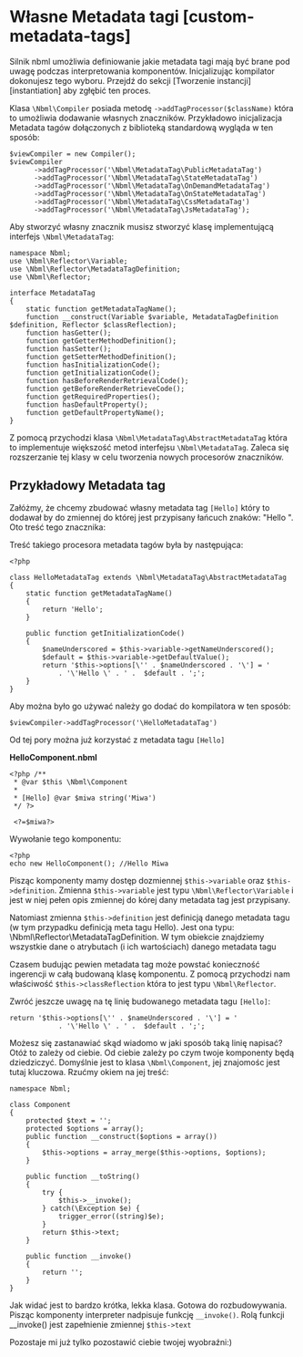 # Własne Metadata tagi [custom-metadata-tags]

Silnik nbml umożliwia definiowanie jakie metadata tagi mają być brane
pod uwagę podczas interpretowania komponentów. Inicjalizując kompilator
dokonujesz tego wyboru. Przejdź do sekcji [Tworzenie instancji][instantiation]
aby zgłębić ten proces.

Klasa `\Nbml\Compiler` posiada metodę `->addTagProcessor($className)`
która to umożliwia dodawanie własnych znaczników. Przykładowo inicjalizacja
Metadata tagów dołączonych z biblioteką standardową wygląda w ten sposób:

	$viewCompiler = new Compiler();
	$viewCompiler
	      ->addTagProcessor('\Nbml\MetadataTag\PublicMetadataTag')
	      ->addTagProcessor('\Nbml\MetadataTag\StateMetadataTag')
	      ->addTagProcessor('\Nbml\MetadataTag\OnDemandMetadataTag')
	      ->addTagProcessor('\Nbml\MetadataTag\OnStateMetadataTag')
	      ->addTagProcessor('\Nbml\MetadataTag\CssMetadataTag')
	      ->addTagProcessor('\Nbml\MetadataTag\JsMetadataTag');

Aby stworzyć własny znacznik musisz stworzyć klasę implementującą interfejs
`\Nbml\MetadataTag`:

	namespace Nbml;
	use \Nbml\Reflector\Variable;
	use \Nbml\Reflector\MetadataTagDefinition;
	use \Nbml\Reflector;

	interface MetadataTag
	{
	    static function getMetadataTagName();
	    function __construct(Variable $variable, MetadataTagDefinition $definition, Reflector $classReflection);
	    function hasGetter();
	    function getGetterMethodDefinition();
	    function hasSetter();
	    function getSetterMethodDefinition();
	    function hasInitializationCode();
	    function getInitializationCode();
	    function hasBeforeRenderRetrievalCode();
	    function getBeforeRenderRetrieveCode();
	    function getRequiredProperties();
	    function hasDefaultProperty();
	    function getDefaultPropertyName();
	}

Z pomocą przychodzi klasa `\Nbml\MetadataTag\AbstractMetadataTag` która to implementuje
większość metod interfejsu `\Nbml\MetadataTag`. Zaleca się rozszerzanie tej klasy
w celu tworzenia nowych procesorów znaczników.

## Przykładowy Metadata tag

Załóżmy, że chcemy zbudować własny metadata tag `[Hello]` który to dodawał by do
zmiennej do której jest przypisany łańcuch znaków: "Hello ". Oto treść tego znacznika:

Treść takiego procesora metadata tagów była by następująca:

	<?php

	class HelloMetadataTag extends \Nbml\MetadataTag\AbstractMetadataTag
	{
	    static function getMetadataTagName()
	    {
	        return 'Hello';
	    }

	    public function getInitializationCode()
	    {
	        $nameUnderscored = $this->variable->getNameUnderscored();
	        $default = $this->variable->getDefaultValue();
	        return '$this->options[\'' . $nameUnderscored . '\'] = '
	            . '\'Hello \' . ' .  $default . ';';
	    }
	}

Aby można było go używać należy go dodać do kompilatora w ten sposób:

	$viewCompiler->addTagProcessor('\HelloMetadataTag')

Od tej pory można już korzystać z metadata tagu `[Hello]`


**HelloComponent.nbml**

	<?php /**
	 * @var $this \Nbml\Component
	 *
	 * [Hello] @var $miwa string('Miwa')
	 */ ?>

	 <?=$miwa?>

Wywołanie tego komponentu:

	<?php
	echo new HelloComponent(); //Hello Miwa

Pisząc komponenty mamy dostęp dozmiennej `$this->variable` oraz `$this->definition`.
Zmienna `$this->variable` jest typu `\Nbml\Reflector\Variable` i jest w niej pełen opis
zmiennej do kórej dany metadata tag jest przypisany.

Natomiast zmienna `$this->definition`
jest definicją danego metadata tagu (w tym przypadku definicją meta tagu Hello).
Jest ona typu: \Nbml\Reflector\MetadataTagDefinition. W tym obiekcie znajdziemy
wszystkie dane o atrybutach (i ich wartościach) danego metadata tagu

Czasem budując pewien metadata tag może powstać konieczność ingerencji w całą
budowaną klasę komponentu. Z pomocą przychodzi nam właściwość `$this->classReflection`
która to jest typu `\Nbml\Reflector`.

Zwróć jeszcze uwagę na tę linię budowanego metadata tagu `[Hello]`:

	return '$this->options[\'' . $nameUnderscored . '\'] = '
	            . '\'Hello \' . ' .  $default . ';';

Możesz się zastanawiać skąd wiadomo w jaki sposób taką linię napisać? Otóż to zależy
od ciebie. Od ciebie zależy po czym twoje komponenty będą dziedziczyć.
Domyślnie jest to klasa `\Nbml\Component`, jej znajomośc jest tutaj kluczowa.
Rzućmy okiem na jej treść:

	namespace Nbml;

	class Component
	{
	    protected $text = '';
	    protected $options = array();
	    public function __construct($options = array())
	    {
	        $this->options = array_merge($this->options, $options);
	    }

	    public function __toString()
	    {
	        try {
	            $this->__invoke();
	        } catch(\Exception $e) {
	            trigger_error((string)$e);
	        }
	        return $this->text;
	    }

	    public function __invoke()
	    {
	        return '';
	    }
	}

Jak widać jest to bardzo krótka, lekka klasa. Gotowa do rozbudowywania.
Pisząc komponenty interpreter nadpisuje funkcję `__invoke()`. Rolą funkcji __invoke()
jest zapełnienie zmiennej `$this->text`

Pozostaje mi już tylko pozostawić ciebie twojej wyobraźni:)